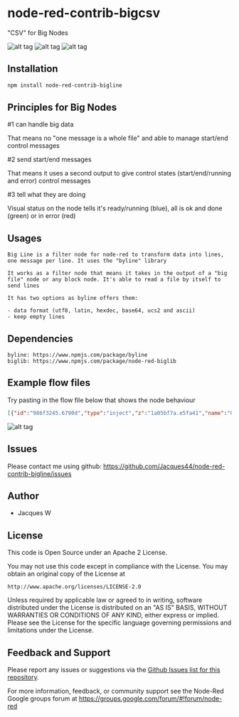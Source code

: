 # node-red-contrib-bigcsv
"CSV" for Big Nodes

![alt tag](https://cloud.githubusercontent.com/assets/18165555/14586804/b4f80634-04a4-11e6-87c3-eed9f66df330.png)
![alt tag](https://cloud.githubusercontent.com/assets/18165555/14586805/b810c810-04a4-11e6-9c0e-6ef07fb75963.png)
![alt tag](https://cloud.githubusercontent.com/assets/18165555/14586807/bb6d2620-04a4-11e6-9a08-10abb99c315f.png)

## Installation
```bash
npm install node-red-contrib-bigline
```

## Principles for Big Nodes
 
   #1 can handle big data

   That means no "one message is a whole file" and able to manage start/end control messages

   #2 send start/end messages

   That means it uses a second output to give control states (start/end/running and error) control messages
 
   #3 tell what they are doing

   Visual status on the node tells it's ready/running (blue), all is ok and done (green) or in error (red)

## Usages

  	Big Line is a filter node for node-red to transform data into lines, one message per line. It uses the "byline" library

  	It works as a filter node that means it takes in the output of a "big file" node or any block node. It's able to read a file by itself to send lines

  	It has two options as byline offers them:

  	- data format (utf8, latin, hexdec, base64, ucs2 and ascii)
  	- keep empty lines

## Dependencies

	byline: https://www.npmjs.com/package/byline
	biglib: https://www.npmjs.com/package/node-red-biglib

## Example flow files

  Try pasting in the flow file below that shows the node behaviour 

```json
[{"id":"986f3245.6790d","type":"inject","z":"1a05bf7a.e5fa41","name":"GO","topic":"","payload":"","payloadType":"str","repeat":"","crontab":"","once":false,"x":408,"y":81,"wires":[["e0dada50.1f2528"]]},{"id":"e0dada50.1f2528","type":"function","z":"1a05bf7a.e5fa41","name":"sample data","func":"msg.control = { state: \"standalone\" }\nmsg.payload = \"This is a line\\nThis is a second line\\n\\nThis is a ending line\"\nreturn msg;","outputs":1,"noerr":0,"x":568,"y":187,"wires":[["639ba72b.9c6458"]]},{"id":"639ba72b.9c6458","type":"bigline","z":"1a05bf7a.e5fa41","name":"big line","filename":"","format":"utf8","keepEmptyLines":true,"x":646,"y":378,"wires":[["6c763bc9.9389c4"],["fa1bf3be.05e41"]]},{"id":"6c763bc9.9389c4","type":"debug","z":"1a05bf7a.e5fa41","name":"lines","active":true,"console":"false","complete":"payload","x":849.5,"y":211,"wires":[]},{"id":"fa1bf3be.05e41","type":"debug","z":"1a05bf7a.e5fa41","name":"status","active":true,"console":"false","complete":"control","x":857.5,"y":305,"wires":[]},{"id":"f770faa7.088f08","type":"inject","z":"1a05bf7a.e5fa41","name":"GO keep empty lines","topic":"","payload":"","payloadType":"str","repeat":"","crontab":"","once":false,"x":153.5,"y":236,"wires":[["fa7eddd6.05812"]]},{"id":"36ee47fd.c911b8","type":"inject","z":"1a05bf7a.e5fa41","name":"GO ignore empty lines","topic":"","payload":"","payloadType":"str","repeat":"","crontab":"","once":false,"x":152.5,"y":334,"wires":[["f257642a.0da898"]]},{"id":"f257642a.0da898","type":"function","z":"1a05bf7a.e5fa41","name":"keepEmptyLines=false","func":"msg.config = { keepEmptyLines: false }\nreturn msg;","outputs":1,"noerr":0,"x":353.5,"y":280,"wires":[["e0dada50.1f2528"]]},{"id":"fa7eddd6.05812","type":"function","z":"1a05bf7a.e5fa41","name":"keepEmptyLines=true","func":"msg.config = { keepEmptyLines: true }\nreturn msg;","outputs":1,"noerr":0,"x":355.5,"y":187,"wires":[["e0dada50.1f2528"]]},{"id":"58cf9546.a7306c","type":"comment","z":"1a05bf7a.e5fa41","name":"This node accepts on the fly configuration","info":"","x":187,"y":151,"wires":[]},{"id":"7dc16d9.f823e94","type":"comment","z":"1a05bf7a.e5fa41","name":"4 lines of data with 1 empty line","info":"","x":627.5,"y":150,"wires":[]},{"id":"a0f7c336.5f084","type":"comment","z":"1a05bf7a.e5fa41","name":"control messages (start, stop, ...)","info":"","x":906.5,"y":348,"wires":[]},{"id":"b64b7e09.49b48","type":"comment","z":"1a05bf7a.e5fa41","name":"One message per line","info":"","x":875.5,"y":254,"wires":[]},{"id":"2822fcf.fd7dd04","type":"comment","z":"1a05bf7a.e5fa41","name":"Simple trigger","info":"","x":450.5,"y":42,"wires":[]},{"id":"d2035300.2dfcb","type":"inject","z":"1a05bf7a.e5fa41","name":"GO with an error","topic":"","payload":"","payloadType":"str","repeat":"","crontab":"","once":false,"x":131.5,"y":428,"wires":[["ffa25f8.f005da"]]},{"id":"ffa25f8.f005da","type":"function","z":"1a05bf7a.e5fa41","name":"Non existing file","func":"msg.payload = \"/A/Probably/Non/Existing/File\"\nreturn msg;","outputs":1,"noerr":0,"x":372.5,"y":428,"wires":[["639ba72b.9c6458"]]}]
```

![alt tag](https://cloud.githubusercontent.com/assets/18165555/14586797/49f684d2-04a4-11e6-890d-68a09b1ef5ab.png)

## Issues

Please contact me using github: https://github.com/Jacques44/node-red-contrib-bigline/issues

## Author

  - Jacques W

## License

This code is Open Source under an Apache 2 License.

You may not use this code except in compliance with the License. You may obtain an original copy of the License at

    http://www.apache.org/licenses/LICENSE-2.0

Unless required by applicable law or agreed to in writing, software distributed under the License is distributed on an
"AS IS" BASIS, WITHOUT WARRANTIES OR CONDITIONS OF ANY KIND, either express or implied. Please see the
License for the specific language governing permissions and limitations under the License.

## Feedback and Support

Please report any issues or suggestions via the [Github Issues list for this repository](https://github.com/Jacques44/node-red-contrib-bigcsv/issues).

For more information, feedback, or community support see the Node-Red Google groups forum at https://groups.google.com/forum/#!forum/node-red



